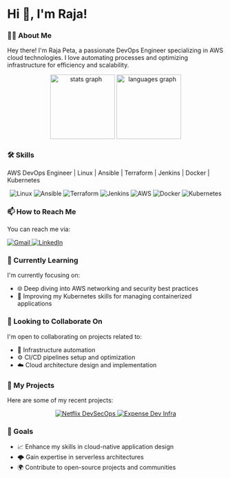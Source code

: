 # Hi 👋, I'm Raja!

<h3 align="left">👩‍💻 About Me</h3>

Hey there! I'm Raja Peta, a passionate DevOps Engineer specializing in AWS cloud technologies. I love automating processes and optimizing infrastructure for efficiency and scalability.

<div align="center">
  <img src="https://github-readme-stats.vercel.app/api?username=iam-raja&hide_title=false&hide_rank=false&show_icons=true&include_all_commits=true&count_private=true&disable_animations=false&theme=dracula&locale=en&hide_border=false" height="150" alt="stats graph" />
  <img src="https://github-readme-stats.vercel.app/api/top-langs?username=iam-raja&locale=en&hide_title=false&layout=compact&card_width=320&langs_count=5&theme=dracula&hide_border=false" height="150" alt="languages graph" />
</div>

<h3 align="left">🛠️ Skills</h3>

<!-- Intro -->
AWS DevOps Engineer | Linux | Ansible | Terraform | Jenkins | Docker | Kubernetes

<!-- Skills -->
<div align="center">
  <img src="https://img.shields.io/badge/Linux-FCC624?style=for-the-badge&logo=linux&logoColor=black" alt="Linux"/>
  <img src="https://img.shields.io/badge/Ansible-EE0000?style=for-the-badge&logo=ansible&logoColor=white" alt="Ansible"/>
  <img src="https://img.shields.io/badge/Terraform-623CE4?style=for-the-badge&logo=terraform&logoColor=white" alt="Terraform"/>
  <img src="https://img.shields.io/badge/Jenkins-D24939?style=for-the-badge&logo=jenkins&logoColor=white" alt="Jenkins"/>
  <img src="https://img.shields.io/badge/AWS-232F3E?style=for-the-badge&logo=amazon-aws&logoColor=white" alt="AWS"/>
  <img src="https://img.shields.io/badge/Docker-2496ED?style=for-the-badge&logo=docker&logoColor=white" alt="Docker"/>
  <img src="https://img.shields.io/badge/Kubernetes-326CE5?style=for-the-badge&logo=kubernetes&logoColor=white" alt="Kubernetes"/>
</div>

<h3 align="left">📫 How to Reach Me</h3>

You can reach me via:
<div align="left">
  <a href="mailto:rajapeta03@gmail.com">
    <img src="https://img.shields.io/badge/Gmail-D14836?style=for-the-badge&logo=gmail&logoColor=white" alt="Gmail"/>
  </a>
  <a href="https://www.linkedin.com/in/raja-peta/">
    <img src="https://img.shields.io/badge/LinkedIn-0077B5?style=for-the-badge&logo=linkedin&logoColor=white" alt="LinkedIn"/>
  </a>
</div>

<h3 align="left">🌱 Currently Learning</h3>

I'm currently focusing on:
- 🌐 Deep diving into AWS networking and security best practices
- 🚀 Improving my Kubernetes skills for managing containerized applications

<h3 align="left">🤝 Looking to Collaborate On</h3>

I'm open to collaborating on projects related to:
- 🔧 Infrastructure automation
- ⚙️ CI/CD pipelines setup and optimization
- ☁️ Cloud architecture design and implementation

<h3 align="left">📂 My Projects</h3>

Here are some of my recent projects:

<div align="center">
  <a href="https://github.com/iam-Raja/Netflix-DevSecOps">
    <img src="https://img.shields.io/badge/Netflix%20DevSecOps-000000?style=for-the-badge&logo=github&logoColor=white" alt="Netflix DevSecOps"/>
  </a>
  <a href="https://github.com/iam-Raja/Expense-dev-infra">
    <img src="https://img.shields.io/badge/Expense%20Dev%20Infra-000000?style=for-the-badge&logo=github&logoColor=white" alt="Expense Dev Infra"/>
  </a>
</div>

<h3 align="left">🎯 Goals</h3>

- 📈 Enhance my skills in cloud-native application design
- 🌩️ Gain expertise in serverless architectures
- 🌍 Contribute to open-source projects and communities

